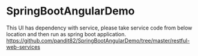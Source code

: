 # SpringBootAngularDemo

This UI has dependency with service, please take service code from below location and then run as spring boot application.
https://github.com/pandit82/SpringBootAngularDemo/tree/master/restful-web-services
